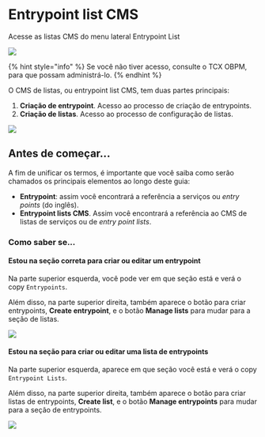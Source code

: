 # Entrypoint list CMS

Acesse as listas CMS do menu lateral Entrypoint List

![](.gitbook/assets/entrypoint\_list\_menu\_lateral.png)

{% hint style="info" %}
Se você não tiver acesso, consulte o TCX OBPM, para que possam administrá-lo.
{% endhint %}

O CMS de listas, ou entrypoint list CMS, tem duas partes principais:

1. **Criação de entrypoint**. Acesso ao processo de criação de entrypoints.
2. **Criação de listas**. Acesso ao processo de configuração de listas.

![](.gitbook/assets/entrypoint\_list\_entrypoint.gif)

## Antes de começar...

A fim de unificar os termos, é importante que você saiba como serão chamados os principais elementos ao longo deste guia:

* **Entrypoint**: assim você encontrará a referência a serviços ou _entry points_ (do inglês).
* **Entrypoint lists CMS**. Assim você encontrará a referência ao CMS de listas de serviços ou de _entry point lists_.

### Como saber se...

#### Estou na seção correta para criar ou editar um entrypoint

Na parte superior esquerda, você pode ver em que seção está e verá o copy `Entrypoints`.

Além disso, na parte superior direita, também aparece o botão para criar entrypoints, **Create entrypoint**, e o botão **Manage lists** para mudar para a seção de listas.

![](.gitbook/assets/seccion\_entrypoints.png)

#### Estou na seção para criar ou editar uma lista de entrypoints

Na parte superior esquerda, aparece em que seção você está e verá o copy `Entrypoint Lists`.

Além disso, na parte superior direita, também aparece o botão para criar listas de entrypoints, **Create list**, e o botão **Manage entrypoints** para mudar para a seção de entrypoints.

![](.gitbook/assets/seccion\_listas.png)
